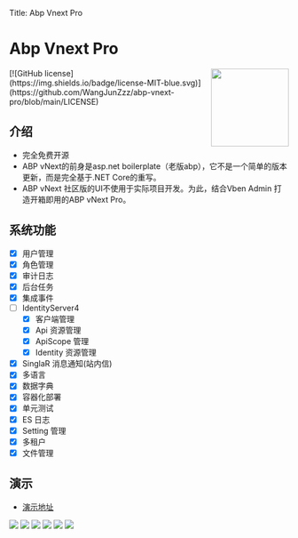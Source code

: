 Title: Abp Vnext Pro
# Abp Vnext Pro

<img width="140" align="right" src="/img/logo.svg">
[![GitHub license](https://img.shields.io/badge/license-MIT-blue.svg)](https://github.com/WangJunZzz/abp-vnext-pro/blob/main/LICENSE)


## 介绍

- 完全免费开源
- ABP vNext的前身是asp.net boilerplate（老版abp），它不是一个简单的版本更新，而是完全基于.NET Core的重写。
- ABP vNext 社区版的UI不使用于实际项目开发。为此，结合Vben Admin 打造开箱即用的ABP vNext Pro。


## 系统功能

- [x] 用户管理
- [x] 角色管理
- [x] 审计日志
- [x] 后台任务
- [x] 集成事件
- [ ] IdentityServer4
    * [x] 客户端管理
    * [x] Api 资源管理
    * [x] ApiScope 管理
    * [x] Identity 资源管理
- [x] SinglaR 消息通知(站内信)
- [x] 多语言
- [x] 数据字典
- [x] 容器化部署
- [x] 单元测试
- [x] ES 日志
- [x] Setting 管理
- [x] 多租户
- [x] 文件管理

## 演示
- [演示地址](http://120.24.194.14:8012/)

![](https://blog-resouce.oss-cn-shenzhen.aliyuncs.com/images/abp/4.4/4.4login.png)
![](https://blog-resouce.oss-cn-shenzhen.aliyuncs.com/images/abp/01.png)
![](https://blog-resouce.oss-cn-shenzhen.aliyuncs.com/images/abp/02.png)
![](https://blog-resouce.oss-cn-shenzhen.aliyuncs.com/images/abp/03.png)
![](https://blog-resouce.oss-cn-shenzhen.aliyuncs.com/images/abp/04.png)
![](https://blog-resouce.oss-cn-shenzhen.aliyuncs.com/images/abp/05.png)
